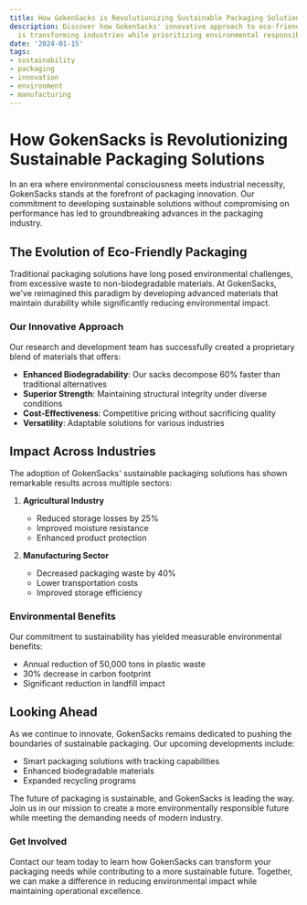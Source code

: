```yaml
---
title: How GokenSacks is Revolutionizing Sustainable Packaging Solutions
description: Discover how GokenSacks' innovative approach to eco-friendly packaging
  is transforming industries while prioritizing environmental responsibility and cost-effectiveness.
date: '2024-01-15'
tags:
- sustainability
- packaging
- innovation
- environment
- manufacturing
---
```


# How GokenSacks is Revolutionizing Sustainable Packaging Solutions

In an era where environmental consciousness meets industrial necessity, GokenSacks stands at the forefront of packaging innovation. Our commitment to developing sustainable solutions without compromising on performance has led to groundbreaking advances in the packaging industry.

## The Evolution of Eco-Friendly Packaging

Traditional packaging solutions have long posed environmental challenges, from excessive waste to non-biodegradable materials. At GokenSacks, we've reimagined this paradigm by developing advanced materials that maintain durability while significantly reducing environmental impact.

### Our Innovative Approach

Our research and development team has successfully created a proprietary blend of materials that offers:

- **Enhanced Biodegradability**: Our sacks decompose 60% faster than traditional alternatives
- **Superior Strength**: Maintaining structural integrity under diverse conditions
- **Cost-Effectiveness**: Competitive pricing without sacrificing quality
- **Versatility**: Adaptable solutions for various industries

## Impact Across Industries

The adoption of GokenSacks' sustainable packaging solutions has shown remarkable results across multiple sectors:

1. **Agricultural Industry**
   - Reduced storage losses by 25%
   - Improved moisture resistance
   - Enhanced product protection

2. **Manufacturing Sector**
   - Decreased packaging waste by 40%
   - Lower transportation costs
   - Improved storage efficiency

### Environmental Benefits

Our commitment to sustainability has yielded measurable environmental benefits:

- Annual reduction of 50,000 tons in plastic waste
- 30% decrease in carbon footprint
- Significant reduction in landfill impact

## Looking Ahead

As we continue to innovate, GokenSacks remains dedicated to pushing the boundaries of sustainable packaging. Our upcoming developments include:

- Smart packaging solutions with tracking capabilities
- Enhanced biodegradable materials
- Expanded recycling programs

The future of packaging is sustainable, and GokenSacks is leading the way. Join us in our mission to create a more environmentally responsible future while meeting the demanding needs of modern industry.

### Get Involved

Contact our team today to learn how GokenSacks can transform your packaging needs while contributing to a more sustainable future. Together, we can make a difference in reducing environmental impact while maintaining operational excellence.
